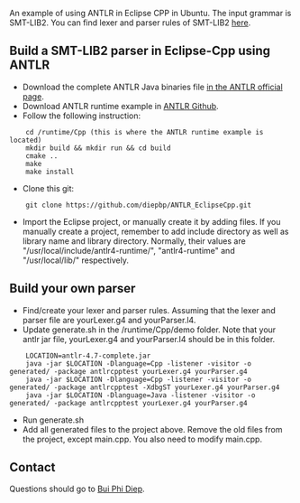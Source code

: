 An example of using ANTLR in Eclipse CPP in Ubuntu.
The input grammar is SMT-LIB2. You can find lexer and parser rules of SMT-LIB2 [here](http://smt-front-end.readthedocs.io/en/latest/smtv2.html).

Build a SMT-LIB2 parser in Eclipse-Cpp using ANTLR 
---------------------------------
- Download the complete ANTLR Java binaries file [in the ANTLR official page](http://www.antlr.org/download.html).
- Download ANTLR runtime example in [ANTLR Github](https://github.com/antlr/antlr4/tree/master/runtime/Cpp).
- Follow the following instruction:
```
    cd /runtime/Cpp (this is where the ANTLR runtime example is located)
    mkdir build && mkdir run && cd build
    cmake .. 
    make
    make install
```

- Clone this git:
```
	git clone https://github.com/diepbp/ANTLR_EclipseCpp.git
```	

- Import the Eclipse project, or manually create it by adding files. If you manually create a project, remember to add include directory as well as library name and library directory. Normally, their values are "/usr/local/include/antlr4-runtime/", "antlr4-runtime" and "/usr/local/lib/" respectively.

Build your own parser
---------------------------------
- Find/create your lexer and parser rules. Assuming that the lexer and parser file are yourLexer.g4 and yourParser.l4.
- Update generate.sh in the /runtime/Cpp/demo folder. Note that your antlr jar file, yourLexer.g4 and yourParser.l4 should be in this folder.

```
	LOCATION=antlr-4.7-complete.jar
	java -jar $LOCATION -Dlanguage=Cpp -listener -visitor -o generated/ -package antlrcpptest yourLexer.g4 yourParser.g4 
	java -jar $LOCATION -Dlanguage=Cpp -listener -visitor -o generated/ -package antlrcpptest -XdbgST yourLexer.g4 yourParser.g4
	java -jar $LOCATION -Dlanguage=Java -listener -visitor -o generated/ -package antlrcpptest yourLexer.g4 yourParser.g4
```
- Run generate.sh
- Add all generated files to the project above. Remove the old files from the project, except main.cpp. You also need to modify main.cpp.


Contact
---------------------------------
Questions should go to [Bui Phi Diep](bui.phi-diep@it.uu.se).